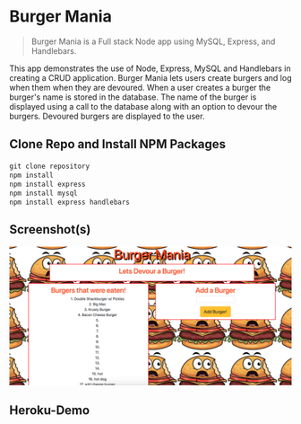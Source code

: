 # Burger Mania

> Burger Mania is a Full stack Node app using MySQL, Express, and Handlebars.

This app demonstrates the use of Node, Express, MySQL and Handlebars in creating a CRUD application. Burger Mania lets users create burgers and log when them when they are devoured. When a user creates a burger the burger's name is stored in the database. The name of the burger is displayed using a call to the database along with an option to devour the burgers. Devoured burgers are displayed to the user.

## Clone Repo and Install NPM Packages

```
git clone repository
npm install 
npm install express
npm install mysql
npm install express handlebars
```

## Screenshot(s)
![Screenshot](/public/assets/images/background.png)


## Heroku-Demo

[]()


